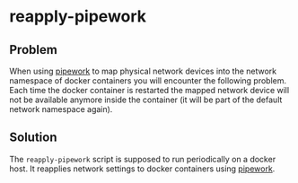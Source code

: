 # reapply-pipework

## Problem

When using [pipework](https://github.com/jpetazzo/pipework) to map physical network devices
into the network namespace of docker containers you will encounter the following problem.
Each time the docker container is restarted the mapped network device will not be available
anymore inside the container (it will be part of the default network namespace again).

## Solution

The `reapply-pipework` script is supposed to run periodically on a docker host.
It reapplies network settings to docker containers using [pipework](https://github.com/jpetazzo/pipework).

